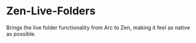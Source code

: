 # Zen-Live-Folders
Brings the live folder functionality from Arc to Zen, making it feel as native as possible.
